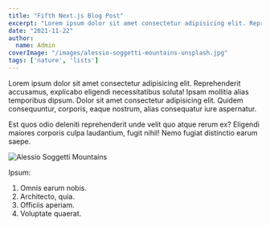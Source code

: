 ```yaml
---
title: "Fifth Next.js Blog Post"
excerpt: "Lorem ipsum dolor sit amet consectetur adipisicing elit. Reprehenderit accusamus, explicabo eligendi necessitatibus soluta!"
date: "2021-11-22"
author:
  name: Admin
coverImage: "/images/alessio-soggetti-mountains-unsplash.jpg"
tags: ['nature', 'lists']
---
```


Lorem ipsum dolor sit amet consectetur adipisicing elit. Reprehenderit accusamus, explicabo eligendi necessitatibus soluta! Ipsam mollitia alias temporibus dipsum. Dolor sit amet consectetur adipisicing elit. Quidem consequuntur, corporis, eaque nostrum, alias consequatur iure aspernatur.

Est quos odio deleniti reprehenderit unde velit quo atque rerum ex? Eligendi maiores corporis culpa laudantium, fugit nihil! Nemo fugiat distinctio earum saepe.

![Alessio Soggetti Mountains](https://images.unsplash.com/photo-1508108712903-49b7ef9b1df8?ixlib=rb-1.2.1&ixid=MnwxMjA3fDB8MHxwaG90by1wYWdlfHx8fGVufDB8fHx8&auto=format&fit=crop&w=1169&q=80)

Ipsum:
1. Omnis earum nobis.
2. Architecto, quia.
3. Officiis aperiam.
4. Voluptate quaerat.
